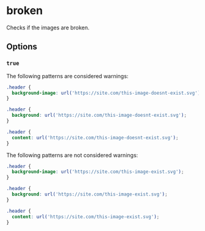 # broken

Checks if the images are broken.

## Options

### `true`

The following patterns are considered warnings:

```css
.header {
  background-image: url('https://site.com/this-image-doesnt-exist.svg');
}
```

```css
.header {
  background: url('https://site.com/this-image-doesnt-exist.svg');
}
```

```css
.header {
  content: url('https://site.com/this-image-doesnt-exist.svg');
}
```

The following patterns are not considered warnings:

```css
.header {
  background-image: url('https://site.com/this-image-exist.svg');
}
```

```css
.header {
  background: url('https://site.com/this-image-exist.svg');
}
```

```css
.header {
  content: url('https://site.com/this-image-exist.svg');
}
```
